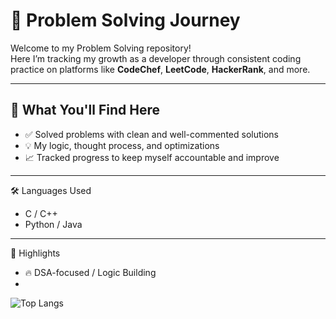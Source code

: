 # 🚀 Problem Solving Journey

Welcome to my Problem Solving repository!  
Here I’m tracking my growth as a developer through consistent coding practice on platforms like **CodeChef**, **LeetCode**, **HackerRank**, and more.

---

## 🧠 What You'll Find Here

- ✅ Solved problems with clean and well-commented solutions  
- 💡 My logic, thought process, and optimizations   
- 📈 Tracked progress to keep myself accountable and improve

---
🛠️ Languages Used
- C / C++
- Python / Java
---

🌟 Highlights
- 🔥 DSA-focused / Logic Building 
- 
![Top Langs](https://github-readme-stats.vercel.app/api/top-langs/?username=aniketbarai&layout=compact&theme=tokyo)
